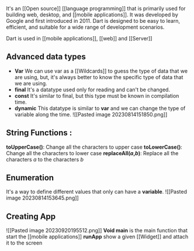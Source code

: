 It's an [[Open source]] [[language programming]] that is primarily used for building web, desktop, and [[mobile applications]]. It was developed by Google and first introduced in 2011. Dart is designed to be easy to learn, efficient, and suitable for a wide range of development scenarios.

Dart is used in [[mobile applications]], [[web]] and [[Server]] 
## Advanced data types

* **Var** We can use var as a [[Wildcards]] to guess the type of data that we are using, but, it's always better to know the specific type of data that we are using.
* **final** It's a datatype used only for reading and can't be changed.
* **const** It's similar to final, but this type must be known in compilation time.
* **dynamic** This datatype is similar to **var** and we can change the type of variable along the time.
![[Pasted image 20230814151850.png]]


## String Functions :

**toUpperCase()**: Change all the characters to upper case
**toLowerCase()**: Change all the characters to lower case
**replaceAll(*a*,*b*)**: Replace all the characters *a* to the characters *b* 

## Enumeration

It's a way to define different values that only can have a **variable**.
![[Pasted image 20230814153645.png]]

## Creating App

![[Pasted image 20230920195512.png]]
**Void main** is the main function that start the [[mobile applications]]
**runApp** show a given [[Widget]] and attach it to the screen

